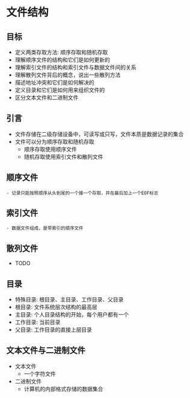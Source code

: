 # 文件结构

## 目标
- 定义两类存取方法: 顺序存取和随机存取
- 理解顺序文件的结构和它们是如何更新的
- 理解索引文件的结构和索引文件与数据文件间的关系
- 理解散列文件背后的概念，说出一些散列方法
- 描述地址冲突和它们是如何解决的
- 定义目录和它们是如何用来组织文件的
- 区分文本文件和二进制文件

## 引言
- 文件存储在二级存储设备中，可读写或只写，文件本质是数据记录的集合
- 文件可以分为顺序存取和随机存取
    - 顺序存取使用顺序文件
    - 随机存取使用索引文件和散列文件

## 顺序文件
    - 记录只能按照顺序从头到尾的一个接一个存取，并在最后加上一个EOF标志

## 索引文件
    - 数据文件组成，是带索引的顺序文件

## 散列文件
- TODO

## 目录
- 特殊目录: 根目录、主目录、工作目录、父目录
- 根目录: 文件系统层次结构的最高层
- 主目录: 个人目录结构的开始，每个用户都有一个
- 工作目录: 当前目录
- 父目录: 工作目录的直接上层目录

## 文本文件与二进制文件
- 文本文件
    - 一个字符文件
- 二进制文件
    - 计算机的内部格式存储的数据集合